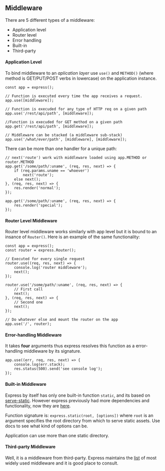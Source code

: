## Middleware
There are 5 different types of a middleware:

- Application level
- Router level
- Error handling
- Built-in
- Third-party


#### Application Level
To bind middleware to an *aplication layer* use `use()` and `METHOD()` (where method is GET/PUT/POST verbs in lowercase) on the application instance.

```
const app = express();

// Function is executed every time the app receives a request.
app.use([middleware]);

// Function is execuded for any type of HTTP req on a given path
app.use('/rest/api/path', [middleware]);

//Function is execuded for GET method on a given path
app.get('/rest/api/path', [middleware]);

// Middleware can be stacked (a middleware sub-stack)
app.use('/what/ever/path', [middleware], [middleware]);
```

There can be more than one handler for a unique path:

```
// next('route') work with middleware loaded using app.METHOD or router.METHOD
app.get('/some/path/:uname', (req, res, next) => {
    if (req.params.uname == 'whoever')
        next('route');
    else next();
}, (req, res, next) => {
    res.render('normal');
});

app.get('/some/path/:uname', (req, res, next) => {
    res.render('special');
});
```


#### Router Level Middleware
Router level middleware works similarly with app level but it is bound to an insance of `Router()`. Here is an example of the same functionality:

```
const app = express();
const router = express.Router();

// Executed for every single request
router.use((req, res, next) => {
    console.log('router middleware');
    next();
});

router.use('/some/path/:uname', (req, res, next) => {
    // First call
    next();
}, (req, res, next) => {
    // Second one
    next();
});

// Do whatever else and mount the router on the app
app.use('/', router);
```


#### Error-handling Middleware
It takes **four** arguments thus express resolves this function as a error-handling middleware by its signature.

```
app.use((err, req, res, next) => {
    console.log(err.stack);
    res.status(500).send('see console log');
});
```


#### Built-in Middleware
Express by itself has only one built-in function `static`, and its based on [serve-static](https://github.com/expressjs/serve-static?_ga=1.211798293.1024317270.1470639148). However express previously had more dependencies and functionality, now they are [here](https://github.com/senchalabs/connect#middleware).

Function signature is: `express.static(root, [options])` where `root` is an argument specifies the root directory from which to serve static assets.
Use docs to see what kind of options can be.

Application can use more than one static directory.


#### Third-party Middleware
Well, it is a middleware from third-party. Express maintains the [list](https://expressjs.com/en/resources/middleware.html) of most widely used middleware and it is good place to consult.

